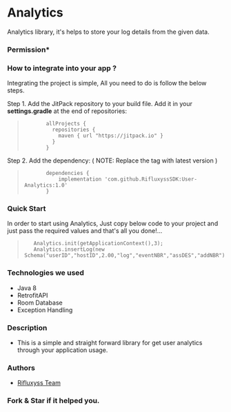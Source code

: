 Analytics
===============

Analytics library, it's helps to store your log details from the given data.

### Permission*

### How to integrate into your app ?

Integrating the project is simple, All you need to do is follow the below steps.

Step 1. Add the JitPack repository to your build file. Add it in your **settings.gradle** at the end
of repositories:

>            allProjects {
>              repositories {
>                maven { url "https://jitpack.io" }
>              }
>            }

Step 2. Add the dependency: ( NOTE: Replace the tag with latest version )

>            dependencies {
>                implementation 'com.github.RifluxyssSDK:User-Analytics:1.0'
>            } 

### Quick Start

In order to start using Analytics, Just copy below code to your project and just pass the
required values and that's all you done!...

>        Analytics.init(getApplicationContext(),3);
>        Analytics.insertLog(new Schema("userID","hostID",2.00,"log","eventNBR","assDES","addNBR"));

### Technologies we used

* Java 8
* RetrofitAPI
* Room Database
* Exception Handling

### Description 

* This is a simple and straight forward library for get user analytics through your application usage.

### Authors
* [Rifluxyss Team](http://www.rifluxyss.com/)

### Fork & Star if it helped you.

